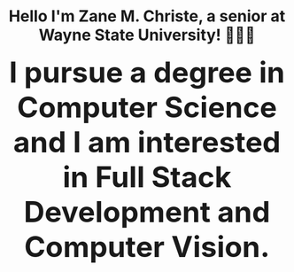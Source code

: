 <h1 align="center">Hello I'm Zane M. Christe, a senior at Wayne State University! 🙋🏽‍♂️</h1>

<p align="center">
  <span style="font-size: 52px;"><strong>I pursue a degree in Computer Science and I am interested in Full Stack Development and Computer Vision.</strong></span>
</p>

<!---
xp-squared/xp-squared is a ✨ special ✨ repository because its `README.md` (this file) appears on your GitHub profile.
You can click the Preview link to take a look at your changes.
--->
